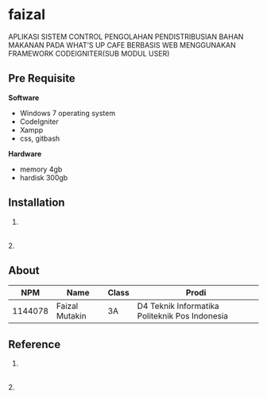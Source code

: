 # faizal
APLIKASI SISTEM CONTROL PENGOLAHAN PENDISTRIBUSIAN BAHAN MAKANAN PADA WHAT’S UP CAFE BERBASIS WEB MENGGUNAKAN FRAMEWORK CODEIGNITER(SUB MODUL USER)
## Pre Requisite
**Software**
* Windows 7 operating system
* CodeIgniter
* Xampp 
* css, gitbash

**Hardware**
* memory 4gb
* hardisk 300gb 


## Installation
1.
<br>
2.

## About

NPM| Name| Class | Prodi
------------ | ------------- | ------------- | -------------
1144078| Faizal Mutakin | 3A| D4 Teknik Informatika Politeknik Pos Indonesia

## Reference
1.
<br>
2.
